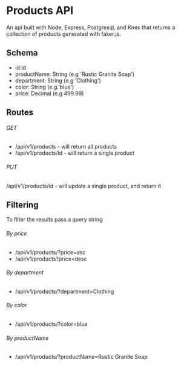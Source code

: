 # Products API

An api built with Node, Express, Postgresql, and Knex that returns a collection of products generated with faker.js.

## Schema

* id:id
* productName: String (e.g 'Rustic Granite Soap')
* department: String (e.g 'Clothing')
* color: String (e.g.'blue')
* price: Decimal (e.g 499.99)

## Routes

###### GET
* /api/v1/products - will return all products 
* /api/v1/products/id - will return a single product

###### PUT
/api/v1/products/id - will update a single product, and return it

## Filtering 
To filter the results pass a query string

###### By price 
* /api/v1/products/?price=asc 
* /api/v1/products?price=desc
###### By department 
* /api/v1/products/?department=Clothing
###### By color
* /api/v1/products/?color=blue 
###### By productName
* /api/v1/products/?productName=Rustic Granite Soap   





